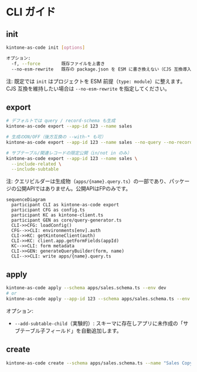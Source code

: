 # CLI ガイド

## init

```bash
kintone-as-code init [options]

オプション:
  -f, --force        既存ファイルを上書き
  --no-esm-rewrite   既存の package.json を ESM に書き換えない（CJS 互換導入向け）
```

注: 既定では `init` はプロジェクトを ESM 前提（`type: module`）に整えます。CJS 互換を維持したい場合は `--no-esm-rewrite` を指定してください。

## export

```bash
# デフォルトでは query / record-schema も生成
kintone-as-code export --app-id 123 --name sales

# 生成のON/OFF（後方互換の --with-* も可）
kintone-as-code export --app-id 123 --name sales --no-query --no-record-schema

# サブテーブル/関連レコードの限定公開（in/not in のみ）
kintone-as-code export --app-id 123 --name sales \
  --include-related \
  --include-subtable
```

注: クエリビルダーは生成物（`apps/{name}.query.ts`）の一部であり、パッケージの公開APIではありません。公開APIはFPのみです。

```mermaid
sequenceDiagram
  participant CLI as kintone-as-code export
  participant CFG as config.ts
  participant KC as kintone-client.ts
  participant GEN as core/query-generator.ts
  CLI->>CFG: loadConfig()
  CFG-->>CLI: environments[env].auth
  CLI->>KC: getKintoneClient(auth)
  CLI->>KC: client.app.getFormFields(appId)
  KC-->>CLI: form metadata
  CLI->>GEN: generateQueryBuilder(form, name)
  CLI-->>CLI: write apps/{name}.query.ts
```

## apply

```bash
kintone-as-code apply --schema apps/sales.schema.ts --env dev
# or
kintone-as-code apply --app-id 123 --schema apps/sales.schema.ts --env dev
```

オプション:

- `--add-subtable-child`（実験的）: スキーマに存在しアプリに未作成の「サブテーブル子フィールド」を自動追加します。

## create

```bash
kintone-as-code create --schema apps/sales.schema.ts --name "Sales Copy" --space 100 --thread 200
```
